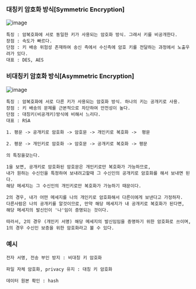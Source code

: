 ### 대칭키 암호화 방식[Symmetric Encryption]

![image](https://user-images.githubusercontent.com/43161245/84244573-cb93bb00-ab3e-11ea-961c-bb99b5c1958e.png)


```
특징 : 암복호화에 서로 동일한 키가 사용되는 암호화 방식. 그래서 키를 비공개한다.
장점 : 속도가 빠르다.
단점 : 키 배송 위험성 존재하여 송신 측에서 수신측에 암호 키를 전달하는 과정에서 노출우려가 있다.
대표 : DES, AES
```

### 비대칭키 암호화 방식[Asymmetric Encryption] 

![image](https://user-images.githubusercontent.com/43161245/84244608-d9e1d700-ab3e-11ea-8d90-4a827575d680.png)

```
특징 : 암복호화에 서로 다른 키가 사용되는 암호화 방식. 하나의 키는 공개키로 사용.
장점 : 키 배송의 문제를 근본적으로 차단하여 안전성이 높다.
단점 : 대칭키(비공개키)방식에 비해서 느리다.
대표 : RSA

1. 평문 -> 공개키로 암호화 -> 암호문 -> 개인키로 복호화 ->  평문

2. 평문 -> 개인키로 암호화 -> 암호문 -> 공개키로 복호화 -> 평문

의 특징을갖는다.

1을 보면, 공개키로 암호화된 암호문은 개인키로만 복호화가 가능하므로, 
내가 원하는 수신인을 특정하여 보내려고할때 그 수신인의 공개키로 암호화를 해서 보내면 된다. 
해당 메세지는 그 수신인의 개인키로만 복호화가 가능하기 때문이다.

2의 경우, 내가 어떤 메세지를 나의 개인키로 암호화해서 다른이에게 보낸다고 가정하자. 
다른사람은 나의 공개키를 알것이므로, 만약 해당 메세지가 내 공개키로 복호화가 된다면, 
해당 메세지의 발신인이 '나'임이 증명되는 것이다.  

따라서, 2의 경우 (개인키 서명) 해당 메세지의 발신임임을 증명하기 위한 암호화로 쓰이며,
1의 경우 수신인 보증을 위한 암호화라고 볼 수 있다.

```

### 예시

```
전자 서명, 전송 부인 방지 : 비대칭 키 암호화

파일 자체 암호화, privacy 유지 : 대칭 키 암호화

데이터 원본 확인 : hash
```
